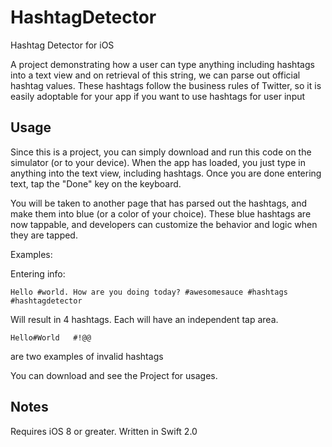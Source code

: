 # HashtagDetector
Hashtag Detector for iOS

A project demonstrating how a user can type anything including hashtags into a text view 
and on retrieval of this string, we can parse out official hashtag values. These hashtags 
follow the business rules of Twitter, so it is easily adoptable for your app if you want 
to use hashtags for user input

## Usage

Since this is a project, you can simply download and run this code on the simulator (or to 
your device). When the app has loaded, you just type in anything into the text view, including
hashtags. Once you are done entering text, tap the "Done" key on the keyboard.

You will be taken to another page that has parsed out the hashtags, and make them into blue (or
a color of your choice). These blue hashtags are now tappable, and developers can customize the
behavior and logic when they are tapped.

Examples:

Entering info:

	Hello #world. How are you doing today? #awesomesauce #hashtags #hashtagdetector

Will result in 4 hashtags. Each will have an independent tap area.

	Hello#World   #!@@   

are two examples of invalid hashtags

You can download and see the Project for usages.

## Notes
Requires iOS 8 or greater. Written in Swift 2.0
